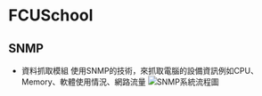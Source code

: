 # FCUSchool
## SNMP
* 資料抓取模組
使用SNMP的技術，來抓取電腦的設備資訊例如CPU、Memory、軟體使用情況、網路流量
![SNMP系統流程圖](https://user-images.githubusercontent.com/3109700/115146095-ae494a80-a087-11eb-94b6-f956e82bf1c6.png)
